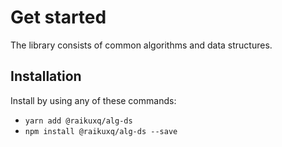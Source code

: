 # Get started

The library consists of common algorithms and data structures.

## Installation

Install by using any of these commands:
+ `yarn add @raikuxq/alg-ds`
+ `npm install @raikuxq/alg-ds --save`
